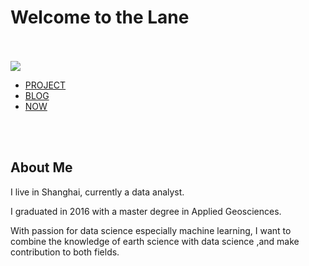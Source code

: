 # Welcome to the Lane
<br/><br/>
![](https://raw.githubusercontent.com/casey0808/datacamp_projects/master/The%20Hottest%20Topics%20in%20Machine%20Learning/output_9_0.png)

- [PROJECT](project.md)
- [BLOG](blog.md)
- [NOW](now.md)



<br/><br/>
## About Me
I live in Shanghai, currently a data analyst.

I graduated in 2016 with a master degree in Applied Geosciences.

With passion for data science especially machine learning, I want to combine the knowledge of earth science with data science ,and make contribution to both fields.
